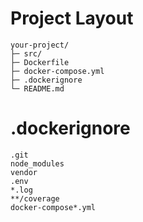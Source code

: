 # Project Layout

```
your-project/
├─ src/
├─ Dockerfile
├─ docker-compose.yml
├─ .dockerignore
└─ README.md
```

# .dockerignore

```
.git
node_modules
vendor
.env
*.log
**/coverage
docker-compose*.yml
```
